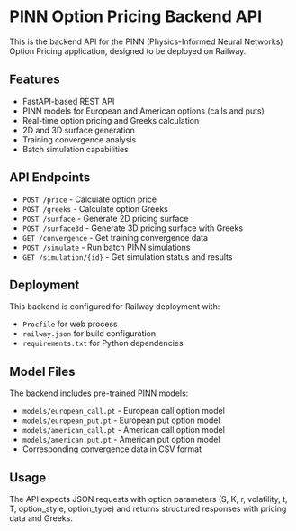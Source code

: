 # PINN Option Pricing Backend API

This is the backend API for the PINN (Physics-Informed Neural Networks) Option Pricing application, designed to be deployed on Railway.

## Features

- FastAPI-based REST API
- PINN models for European and American options (calls and puts)
- Real-time option pricing and Greeks calculation
- 2D and 3D surface generation
- Training convergence analysis
- Batch simulation capabilities

## API Endpoints

- `POST /price` - Calculate option price
- `POST /greeks` - Calculate option Greeks
- `POST /surface` - Generate 2D pricing surface
- `POST /surface3d` - Generate 3D pricing surface with Greeks
- `GET /convergence` - Get training convergence data
- `POST /simulate` - Run batch PINN simulations
- `GET /simulation/{id}` - Get simulation status and results

## Deployment

This backend is configured for Railway deployment with:
- `Procfile` for web process
- `railway.json` for build configuration
- `requirements.txt` for Python dependencies

## Model Files

The backend includes pre-trained PINN models:
- `models/european_call.pt` - European call option model
- `models/european_put.pt` - European put option model
- `models/american_call.pt` - American call option model
- `models/american_put.pt` - American put option model
- Corresponding convergence data in CSV format

## Usage

The API expects JSON requests with option parameters (S, K, r, volatility, t, T, option_style, option_type) and returns structured responses with pricing data and Greeks.
